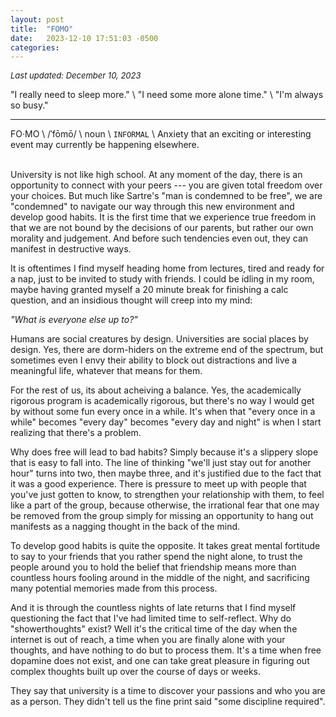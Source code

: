 ```yaml
---
layout: post
title:  "FOMO" 
date:   2023-12-10 17:51:03 -0500
categories:
---
```


_<font size= "2"> Last updated: December 10, 2023 </font>_

"I really need to sleep more." \\
"I need some more alone time." \\
"I'm always so busy."
<br>

******

FO·MO \\
/ˈfōmō/ \\
noun \\
`INFORMAL` \\
Anxiety that an exciting or interesting event may currently be happening elsewhere.

<br>
University is not like high school. At any moment of the day, there is an opportunity to connect with your peers --- you are given
total freedom over your choices. But much like Sartre's "man is condemned to be free", we are "condemned" to navigate our way
through this new environment and develop good habits. It is the first time that we experience true freedom in that we are not bound by the 
decisions of our parents, but rather our own morality
and judgement. And before such tendencies even out, they can manifest in destructive ways. 

It is oftentimes I find myself heading home from lectures, tired and ready for a nap, just to be invited to study with friends.
I could be idling in my room, maybe having granted myself a 20 minute break for finishing a calc question, and an insidious thought will
creep into my mind:

*"What is everyone else up to?"*

Humans are social creatures by design. Universities are social places by design. Yes, there are dorm-hiders on the extreme end of the
spectrum, but sometimes even I envy their ability to block out distractions and live a meaningful life, whatever that means for them.

For the rest of us, its about acheiving a balance. Yes, the academically rigorous program is academically rigorous, but there's no way I
would get by without some fun every once in a while. It's when that "every once in a while" becomes "every day" becomes "every day and night" is
when I start realizing that there's a problem.

Why does free will lead to bad habits? Simply because it's a slippery slope that is easy to fall into. The line of thinking "we'll just stay out
for another hour" turns into two, then maybe three, and it's justified due to the fact that it was a good experience. There is pressure to meet
up with people that you've just gotten to know, to strengthen your relationship with them, to feel like a part of the group, because otherwise,
the irrational fear that one may be removed from the group simply for missing an opportunity to hang out manifests as a nagging thought in the back of the mind.

To develop good habits is quite the opposite. It takes great mental fortitude to say to your friends that you rather spend the night alone,
to trust the people around you to hold the belief that friendship means more than countless hours fooling around in the middle of the night, and sacrificing
many potential memories made from this process.

And it is through the countless nights of late returns that I find myself questioning the fact that I've had limited time to self-reflect.
Why do "showerthoughts" exist? Well it's the critical time of the day when the internet is out of reach, a time when you are finally alone
with your thoughts, and have nothing to do but to process them. It's a time when free dopamine does not exist, and one can take great pleasure
in figuring out complex thoughts built up over the course of days or weeks.

They say that university is a time to discover your passions and who you are as a person. They didn't tell us the fine print said
"some discipline required".


